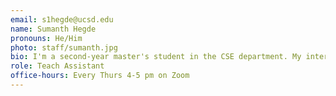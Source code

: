 ```yaml
---
email: s1hegde@ucsd.edu
name: Sumanth Hegde
pronouns: He/Him
photo: staff/sumanth.jpg
bio: I'm a second-year master's student in the CSE department. My interests are in generative models. I'm currently working in Julian McAuley's lab on language models.
role: Teach Assistant
office-hours: Every Thurs 4-5 pm on Zoom
---
```

